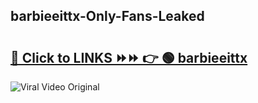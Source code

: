 
 ## barbieeittx-Only-Fans-Leaked

# <h2><a href="https://clipsfans.com/barbieeittx&ref=git">🔗 Click to LINKS ⏩⏩ 👉 🟢 barbieeittx </a></h2>

<a href="https://clipsfans.com/barbieeittx&ref=git" rel="nofollow" data-target="animated-image.originalLink"><img src="https://i.ibb.co.com/xMMVF88/686577567.gif" alt="Viral Video Original" style="max-width: 100%; display: inline-block;" data-target="animated-image.originalImage"></a>
